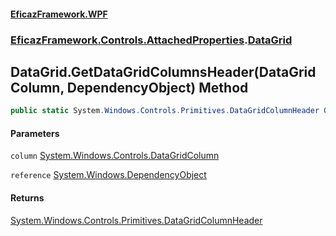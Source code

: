 #### [EficazFramework.WPF](EficazFrameworkWPF.md 'EficazFramework WPF')
### [EficazFramework.Controls.AttachedProperties](EficazFrameworkWPF.md#EficazFramework.Controls.AttachedProperties 'EficazFramework.Controls.AttachedProperties').[DataGrid](EficazFramework.Controls.AttachedProperties/DataGrid.md 'EficazFramework.Controls.AttachedProperties.DataGrid')

## DataGrid.GetDataGridColumnsHeader(DataGridColumn, DependencyObject) Method

```csharp
public static System.Windows.Controls.Primitives.DataGridColumnHeader GetDataGridColumnsHeader(System.Windows.Controls.DataGridColumn column, System.Windows.DependencyObject reference);
```
#### Parameters

<a name='EficazFramework.Controls.AttachedProperties.DataGrid.GetDataGridColumnsHeader(System.Windows.Controls.DataGridColumn,System.Windows.DependencyObject).column'></a>

`column` [System.Windows.Controls.DataGridColumn](https://docs.microsoft.com/en-us/dotnet/api/System.Windows.Controls.DataGridColumn 'System.Windows.Controls.DataGridColumn')

<a name='EficazFramework.Controls.AttachedProperties.DataGrid.GetDataGridColumnsHeader(System.Windows.Controls.DataGridColumn,System.Windows.DependencyObject).reference'></a>

`reference` [System.Windows.DependencyObject](https://docs.microsoft.com/en-us/dotnet/api/System.Windows.DependencyObject 'System.Windows.DependencyObject')

#### Returns
[System.Windows.Controls.Primitives.DataGridColumnHeader](https://docs.microsoft.com/en-us/dotnet/api/System.Windows.Controls.Primitives.DataGridColumnHeader 'System.Windows.Controls.Primitives.DataGridColumnHeader')